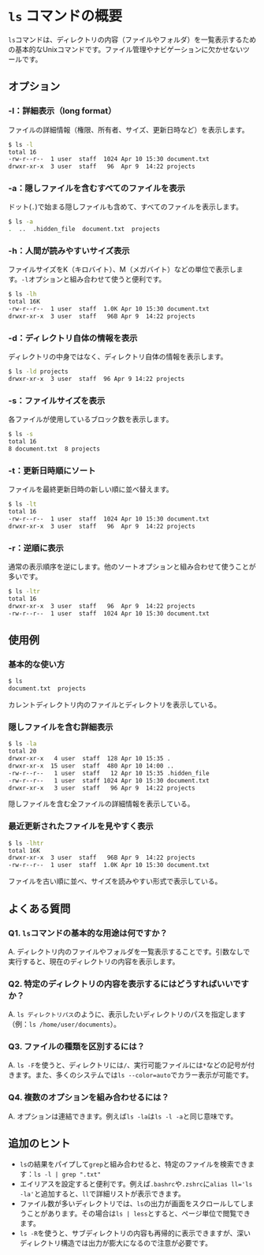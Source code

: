 # `ls` コマンドの概要

`ls`コマンドは、ディレクトリの内容（ファイルやフォルダ）を一覧表示するための基本的なUnixコマンドです。ファイル管理やナビゲーションに欠かせないツールです。

## オプション

### **-l**：詳細表示（long format）

ファイルの詳細情報（権限、所有者、サイズ、更新日時など）を表示します。

```bash
$ ls -l
total 16
-rw-r--r--  1 user  staff  1024 Apr 10 15:30 document.txt
drwxr-xr-x  3 user  staff   96  Apr 9  14:22 projects
```

### **-a**：隠しファイルを含むすべてのファイルを表示

ドット(`.`)で始まる隠しファイルも含めて、すべてのファイルを表示します。

```bash
$ ls -a
.  ..  .hidden_file  document.txt  projects
```

### **-h**：人間が読みやすいサイズ表示

ファイルサイズをK（キロバイト）、M（メガバイト）などの単位で表示します。`-l`オプションと組み合わせて使うと便利です。

```bash
$ ls -lh
total 16K
-rw-r--r--  1 user  staff  1.0K Apr 10 15:30 document.txt
drwxr-xr-x  3 user  staff   96B Apr 9  14:22 projects
```

### **-d**：ディレクトリ自体の情報を表示

ディレクトリの中身ではなく、ディレクトリ自体の情報を表示します。

```bash
$ ls -ld projects
drwxr-xr-x  3 user  staff  96 Apr 9 14:22 projects
```

### **-s**：ファイルサイズを表示

各ファイルが使用しているブロック数を表示します。

```bash
$ ls -s
total 16
8 document.txt  8 projects
```

### **-t**：更新日時順にソート

ファイルを最終更新日時の新しい順に並べ替えます。

```bash
$ ls -lt
total 16
-rw-r--r--  1 user  staff  1024 Apr 10 15:30 document.txt
drwxr-xr-x  3 user  staff   96  Apr 9  14:22 projects
```

### **-r**：逆順に表示

通常の表示順序を逆にします。他のソートオプションと組み合わせて使うことが多いです。

```bash
$ ls -ltr
total 16
drwxr-xr-x  3 user  staff   96  Apr 9  14:22 projects
-rw-r--r--  1 user  staff  1024 Apr 10 15:30 document.txt
```

## 使用例

### 基本的な使い方

```bash
$ ls
document.txt  projects
```
カレントディレクトリ内のファイルとディレクトリを表示している。

### 隠しファイルを含む詳細表示

```bash
$ ls -la
total 20
drwxr-xr-x   4 user  staff  128 Apr 10 15:35 .
drwxr-xr-x  15 user  staff  480 Apr 10 14:00 ..
-rw-r--r--   1 user  staff   12 Apr 10 15:35 .hidden_file
-rw-r--r--   1 user  staff 1024 Apr 10 15:30 document.txt
drwxr-xr-x   3 user  staff   96 Apr 9  14:22 projects
```
隠しファイルを含む全ファイルの詳細情報を表示している。

### 最近更新されたファイルを見やすく表示

```bash
$ ls -lhtr
total 16K
drwxr-xr-x  3 user  staff   96B Apr 9  14:22 projects
-rw-r--r--  1 user  staff  1.0K Apr 10 15:30 document.txt
```
ファイルを古い順に並べ、サイズを読みやすい形式で表示している。

## よくある質問

### Q1. `ls`コマンドの基本的な用途は何ですか？
A. ディレクトリ内のファイルやフォルダを一覧表示することです。引数なしで実行すると、現在のディレクトリの内容を表示します。

### Q2. 特定のディレクトリの内容を表示するにはどうすればいいですか？
A. `ls ディレクトリパス`のように、表示したいディレクトリのパスを指定します（例：`ls /home/user/documents`）。

### Q3. ファイルの種類を区別するには？
A. `ls -F`を使うと、ディレクトリには`/`、実行可能ファイルには`*`などの記号が付きます。また、多くのシステムでは`ls --color=auto`でカラー表示が可能です。

### Q4. 複数のオプションを組み合わせるには？
A. オプションは連結できます。例えば`ls -la`は`ls -l -a`と同じ意味です。

## 追加のヒント

- `ls`の結果をパイプして`grep`と組み合わせると、特定のファイルを検索できます：`ls -l | grep ".txt"`
- エイリアスを設定すると便利です。例えば`.bashrc`や`.zshrc`に`alias ll='ls -la'`と追加すると、`ll`で詳細リストが表示できます。
- ファイル数が多いディレクトリでは、`ls`の出力が画面をスクロールしてしまうことがあります。その場合は`ls | less`とすると、ページ単位で閲覧できます。
- `ls -R`を使うと、サブディレクトリの内容も再帰的に表示できますが、深いディレクトリ構造では出力が膨大になるので注意が必要です。
